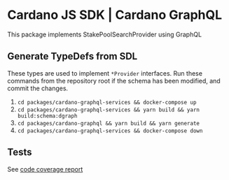 # Cardano JS SDK | Cardano GraphQL

This package implements StakePoolSearchProvider using GraphQL

## Generate TypeDefs from SDL
These types are used to implement `*Provider` interfaces. Run these commands from the repository 
root if the schema has been modified, and commit the changes.
1. `cd packages/cardano-graphql-services && docker-compose up`
2. `cd packages/cardano-graphql-services && yarn build && yarn build:schema:dgraph`
3. `cd packages/cardano-graphql && yarn build && yarn generate`
4. `cd packages/cardano-graphql-services && docker-compose down`

## Tests

See [code coverage report]

[code coverage report]: https://input-output-hk.github.io/cardano-js-sdk/coverage/cardano-graphql
